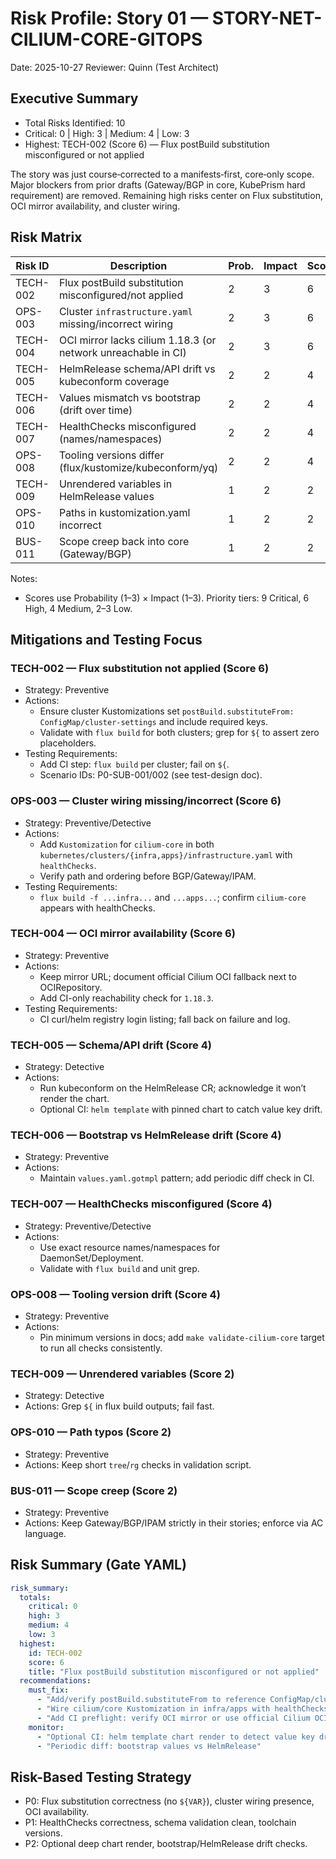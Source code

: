 <!-- Powered by BMAD™ Core -->

# Risk Profile: Story 01 — STORY-NET-CILIUM-CORE-GITOPS

Date: 2025-10-27
Reviewer: Quinn (Test Architect)

## Executive Summary

- Total Risks Identified: 10
- Critical: 0 | High: 3 | Medium: 4 | Low: 3
- Highest: TECH-002 (Score 6) — Flux postBuild substitution misconfigured or not applied

The story was just course‑corrected to a manifests‑first, core‑only scope. Major blockers from prior drafts (Gateway/BGP in core, KubePrism hard requirement) are removed. Remaining high risks center on Flux substitution, OCI mirror availability, and cluster wiring.

## Risk Matrix

| Risk ID   | Description                                                   | Prob. | Impact | Score | Priority |
|-----------|---------------------------------------------------------------|-------|--------|-------|----------|
| TECH-002  | Flux postBuild substitution misconfigured/not applied         | 2     | 3      | 6     | High     |
| OPS-003   | Cluster `infrastructure.yaml` missing/incorrect wiring        | 2     | 3      | 6     | High     |
| TECH-004  | OCI mirror lacks cilium 1.18.3 (or network unreachable in CI) | 2     | 3      | 6     | High     |
| TECH-005  | HelmRelease schema/API drift vs kubeconform coverage          | 2     | 2      | 4     | Medium   |
| TECH-006  | Values mismatch vs bootstrap (drift over time)                | 2     | 2      | 4     | Medium   |
| TECH-007  | HealthChecks misconfigured (names/namespaces)                 | 2     | 2      | 4     | Medium   |
| OPS-008   | Tooling versions differ (flux/kustomize/kubeconform/yq)       | 2     | 2      | 4     | Medium   |
| TECH-009  | Unrendered variables in HelmRelease values                    | 1     | 2      | 2     | Low      |
| OPS-010   | Paths in kustomization.yaml incorrect                         | 1     | 2      | 2     | Low      |
| BUS-011   | Scope creep back into core (Gateway/BGP)                      | 1     | 2      | 2     | Low      |

Notes:
- Scores use Probability (1–3) × Impact (1–3). Priority tiers: 9 Critical, 6 High, 4 Medium, 2–3 Low.

## Mitigations and Testing Focus

### TECH-002 — Flux substitution not applied (Score 6)
- Strategy: Preventive
- Actions:
  - Ensure cluster Kustomizations set `postBuild.substituteFrom: ConfigMap/cluster-settings` and include required keys.
  - Validate with `flux build` for both clusters; grep for `${` to assert zero placeholders.
- Testing Requirements:
  - Add CI step: `flux build` per cluster; fail on `${`.
  - Scenario IDs: P0-SUB-001/002 (see test-design doc).

### OPS-003 — Cluster wiring missing/incorrect (Score 6)
- Strategy: Preventive/Detective
- Actions:
  - Add `Kustomization` for `cilium-core` in both `kubernetes/clusters/{infra,apps}/infrastructure.yaml` with `healthChecks`.
  - Verify path and ordering before BGP/Gateway/IPAM.
- Testing Requirements:
  - `flux build -f ...infra...` and `...apps...`; confirm `cilium-core` appears with healthChecks.

### TECH-004 — OCI mirror availability (Score 6)
- Strategy: Preventive
- Actions:
  - Keep mirror URL; document official Cilium OCI fallback next to OCIRepository.
  - Add CI-only reachability check for `1.18.3`.
- Testing Requirements:
  - CI curl/helm registry login listing; fall back on failure and log.

### TECH-005 — Schema/API drift (Score 4)
- Strategy: Detective
- Actions:
  - Run kubeconform on the HelmRelease CR; acknowledge it won’t render the chart.
  - Optional CI: `helm template` with pinned chart to catch value key drift.

### TECH-006 — Bootstrap vs HelmRelease drift (Score 4)
- Strategy: Preventive
- Actions:
  - Maintain `values.yaml.gotmpl` pattern; add periodic diff check in CI.

### TECH-007 — HealthChecks misconfigured (Score 4)
- Strategy: Preventive/Detective
- Actions:
  - Use exact resource names/namespaces for DaemonSet/Deployment.
  - Validate with `flux build` and unit grep.

### OPS-008 — Tooling version drift (Score 4)
- Strategy: Preventive
- Actions:
  - Pin minimum versions in docs; add `make validate-cilium-core` target to run all checks consistently.

### TECH-009 — Unrendered variables (Score 2)
- Strategy: Detective
- Actions: Grep `${` in flux build outputs; fail fast.

### OPS-010 — Path typos (Score 2)
- Strategy: Preventive
- Actions: Keep short `tree`/`rg` checks in validation script.

### BUS-011 — Scope creep (Score 2)
- Strategy: Preventive
- Actions: Keep Gateway/BGP/IPAM strictly in their stories; enforce via AC language.

## Risk Summary (Gate YAML)

```yaml
risk_summary:
  totals:
    critical: 0
    high: 3
    medium: 4
    low: 3
  highest:
    id: TECH-002
    score: 6
    title: "Flux postBuild substitution misconfigured or not applied"
  recommendations:
    must_fix:
      - "Add/verify postBuild.substituteFrom to reference ConfigMap/cluster-settings in both clusters"
      - "Wire cilium/core Kustomization in infra/apps with healthChecks"
      - "Add CI preflight: verify OCI mirror or use official Cilium OCI for 1.18.3"
    monitor:
      - "Optional CI: helm template chart render to detect value key drift"
      - "Periodic diff: bootstrap values vs HelmRelease"
```

## Risk-Based Testing Strategy

- P0: Flux substitution correctness (no `${VAR}`), cluster wiring presence, OCI availability.
- P1: HealthChecks correctness, schema validation clean, toolchain versions.
- P2: Optional deep chart render, bootstrap/HelmRelease drift checks.

